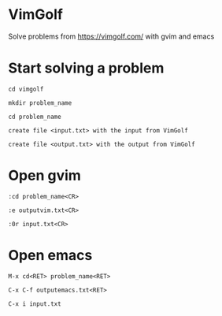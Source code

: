 # VimGolf
Solve problems from https://vimgolf.com/ with gvim and emacs

# Start solving a problem

```
cd vimgolf

mkdir problem_name

cd problem_name

create file <input.txt> with the input from VimGolf

create file <output.txt> with the output from VimGolf
```

# Open gvim
```
:cd problem_name<CR>

:e outputvim.txt<CR>

:0r input.txt<CR>
```


# Open emacs

```
M-x cd<RET> problem_name<RET>

C-x C-f outputemacs.txt<RET>

C-x i input.txt
```
